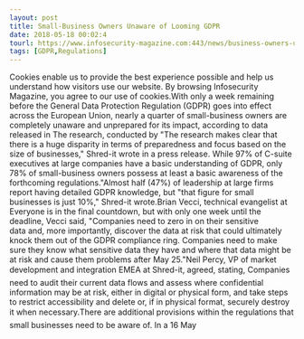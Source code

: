 ```yaml
---
layout: post
title: Small-Business Owners Unaware of Looming GDPR
date: 2018-05-18 00:02:4
tourl: https://www.infosecurity-magazine.com:443/news/business-owners-unaware-of-looming/
tags: [GDPR,Regulations]
---
```

Cookies enable us to provide the best experience possible and help us understand how visitors use our website. By browsing Infosecurity Magazine, you agree to our use of cookies.With only a week remaining before the General Data Protection Regulation (GDPR) goes into effect across the European Union, nearly a quarter of small-business owners are completely unaware and unprepared for its impact, according to data released in The research, conducted by "The research makes clear that there is a huge disparity in terms of preparedness and focus based on the size of businesses," Shred-it wrote in a press release. While 97% of C-suite executives at large companies have a basic understanding of GDPR, only 78% of small-business owners possess at least a basic awareness of the forthcoming regulations."Almost half (47%) of leadership at large firms report having detailed GDPR knowledge, but "that figure for small businesses is just 10%," Shred-it wrote.Brian Vecci, technical evangelist at Everyone is in the final countdown, but with only one week until the deadline, Vecci said, "Companies need to zero in on their sensitive data and, more importantly, discover the data at risk that could ultimately knock them out of the GDPR compliance ring. Companies need to make sure they know what sensitive data they have and where that data might be at risk and cause them problems after May 25."Neil Percy, VP of market development and integration EMEA at Shred-it, agreed, stating, Companies need to audit their current data flows and assess where confidential information may be at risk, either in digital or physical form, and take steps to restrict accessibility and delete or, if in physical format, securely destroy it when necessary.There are additional provisions within the regulations that small businesses need to be aware of. In a 16 May 